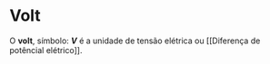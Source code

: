 
# Volt
O **volt**, símbolo: **$V$** é a unidade de tensão elétrica ou [[Diferença de potêncial elétrico]].
